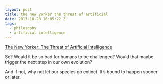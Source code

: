 ```yaml
---
layout: post
title: the new yorker the threat of artificial
date: 2013-10-28 16:05:22 Z
tags:
  - philosophy
  - artificial intelligence
---
```

[The New Yorker: The Threat of Artificial Intelligence](http://newyorker.tumblr.com/post/65022337206/the-threat-of-artificial-intelligence)

So? Would it be so bad for humans to be challenged? Would that maybe trigger the next step in our own evolution?

And if not, why not let our species go extinct. It’s bound to happen sooner or later.
